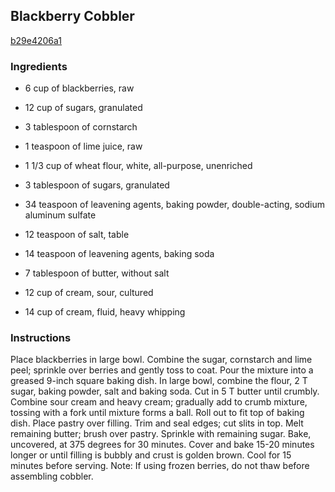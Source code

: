 ## Blackberry Cobbler

[b29e4206a1](http://www.food.com/recipe/blackberry-cobbler-207456)

### Ingredients

 - 6 cup of blackberries, raw

 - 12 cup of sugars, granulated

 - 3 tablespoon of cornstarch

 - 1 teaspoon of lime juice, raw

 - 1 1/3 cup of wheat flour, white, all-purpose, unenriched

 - 3 tablespoon of sugars, granulated

 - 34 teaspoon of leavening agents, baking powder, double-acting, sodium aluminum sulfate

 - 12 teaspoon of salt, table

 - 14 teaspoon of leavening agents, baking soda

 - 7 tablespoon of butter, without salt

 - 12 cup of cream, sour, cultured

 - 14 cup of cream, fluid, heavy whipping

### Instructions

Place blackberries in large bowl. Combine the sugar, cornstarch and lime peel; sprinkle over berries and gently toss to coat. Pour the mixture into a greased 9-inch square baking dish. In large bowl, combine the flour, 2 T sugar, baking powder, salt and baking soda. Cut in 5 T butter until crumbly. Combine sour cream and heavy cream; gradually add to crumb mixture, tossing with a fork until mixture forms a ball. Roll out to fit top of baking dish. Place pastry over filling. Trim and seal edges; cut slits in top. Melt remaining butter; brush over pastry. Sprinkle with remaining sugar. Bake, uncovered, at 375 degrees for 30 minutes. Cover and bake 15-20 minutes longer or until filling is bubbly and crust is golden brown. Cool for 15 minutes before serving. Note: If using frozen berries, do not thaw before assembling cobbler.